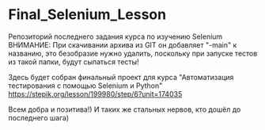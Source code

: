 # Final_Selenium_Lesson
Репозиторий последнего задания курса по изучению Selenium
ВНИМАНИЕ: При скачивании архива из GIT он добавляет "-main" к названию, это безобразие нужно удалить, поскольку при запуске тестов из такой папки, будут сыпаться тесты!

Здесь будет собран финальный проект для курса "Автоматизация тестирования с помощью Selenium и Python"
https://stepik.org/lesson/199980/step/6?unit=174035

Всем добра и позитива!) И таких же стальных нервов, кто дошёл до последнего шага)

